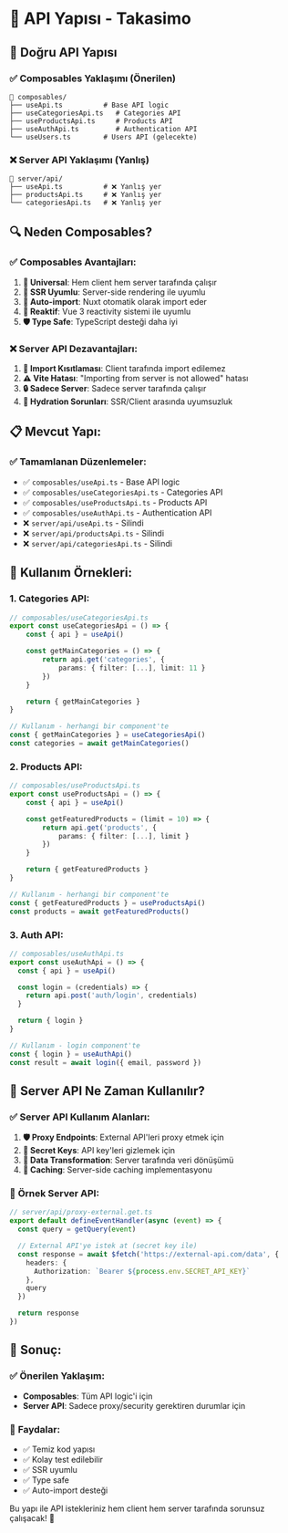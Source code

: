 # 🔌 API Yapısı - Takasimo

## 🎯 **Doğru API Yapısı**

### ✅ **Composables Yaklaşımı (Önerilen)**

```
📁 composables/
├── useApi.ts          # Base API logic
├── useCategoriesApi.ts   # Categories API
├── useProductsApi.ts     # Products API
├── useAuthApi.ts         # Authentication API
└── useUsers.ts        # Users API (gelecekte)
```

### ❌ **Server API Yaklaşımı (Yanlış)**

```
📁 server/api/
├── useApi.ts          # ❌ Yanlış yer
├── productsApi.ts     # ❌ Yanlış yer
└── categoriesApi.ts   # ❌ Yanlış yer
```

## 🔍 **Neden Composables?**

### ✅ **Composables Avantajları:**

1. **🔄 Universal**: Hem client hem server tarafında çalışır
2. **🚀 SSR Uyumlu**: Server-side rendering ile uyumlu
3. **🎯 Auto-import**: Nuxt otomatik olarak import eder
4. **🔧 Reaktif**: Vue 3 reactivity sistemi ile uyumlu
5. **🛡️ Type Safe**: TypeScript desteği daha iyi

### ❌ **Server API Dezavantajları:**

1. **🚫 Import Kısıtlaması**: Client tarafında import edilemez
2. **⚠️ Vite Hatası**: "Importing from server is not allowed" hatası
3. **🔒 Sadece Server**: Sadece server tarafında çalışır
4. **🐛 Hydration Sorunları**: SSR/Client arasında uyumsuzluk

## 📋 **Mevcut Yapı:**

### ✅ **Tamamlanan Düzenlemeler:**

- ✅ `composables/useApi.ts` - Base API logic
- ✅ `composables/useCategoriesApi.ts` - Categories API
- ✅ `composables/useProductsApi.ts` - Products API
- ✅ `composables/useAuthApi.ts` - Authentication API
- ❌ `server/api/useApi.ts` - Silindi
- ❌ `server/api/productsApi.ts` - Silindi
- ❌ `server/api/categoriesApi.ts` - Silindi

## 🔧 **Kullanım Örnekleri:**

### 1. **Categories API:**

```typescript
// composables/useCategoriesApi.ts
export const useCategoriesApi = () => {
    const { api } = useApi()

    const getMainCategories = () => {
        return api.get('categories', {
            params: { filter: [...], limit: 11 }
        })
    }

    return { getMainCategories }
}

// Kullanım - herhangi bir component'te
const { getMainCategories } = useCategoriesApi()
const categories = await getMainCategories()
```

### 2. **Products API:**

```typescript
// composables/useProductsApi.ts
export const useProductsApi = () => {
    const { api } = useApi()

    const getFeaturedProducts = (limit = 10) => {
        return api.get('products', {
            params: { filter: [...], limit }
        })
    }

    return { getFeaturedProducts }
}

// Kullanım - herhangi bir component'te
const { getFeaturedProducts } = useProductsApi()
const products = await getFeaturedProducts()
```

### 3. **Auth API:**

```typescript
// composables/useAuthApi.ts
export const useAuthApi = () => {
  const { api } = useApi()

  const login = (credentials) => {
    return api.post('auth/login', credentials)
  }

  return { login }
}

// Kullanım - login component'te
const { login } = useAuthApi()
const result = await login({ email, password })
```

## 🎯 **Server API Ne Zaman Kullanılır?**

### ✅ **Server API Kullanım Alanları:**

1. **🛡️ Proxy Endpoints**: External API'leri proxy etmek için
2. **🔐 Secret Keys**: API key'leri gizlemek için
3. **🔄 Data Transformation**: Server tarafında veri dönüşümü
4. **🚀 Caching**: Server-side caching implementasyonu

### 📝 **Örnek Server API:**

```typescript
// server/api/proxy-external.get.ts
export default defineEventHandler(async (event) => {
  const query = getQuery(event)

  // External API'ye istek at (secret key ile)
  const response = await $fetch('https://external-api.com/data', {
    headers: {
      Authorization: `Bearer ${process.env.SECRET_API_KEY}`
    },
    query
  })

  return response
})
```

## 🚀 **Sonuç:**

### ✅ **Önerilen Yaklaşım:**

- **Composables**: Tüm API logic'i için
- **Server API**: Sadece proxy/security gerektiren durumlar için

### 🎯 **Faydalar:**

- ✅ Temiz kod yapısı
- ✅ Kolay test edilebilir
- ✅ SSR uyumlu
- ✅ Type safe
- ✅ Auto-import desteği

Bu yapı ile API istekleriniz hem client hem server tarafında sorunsuz çalışacak! 🎉
